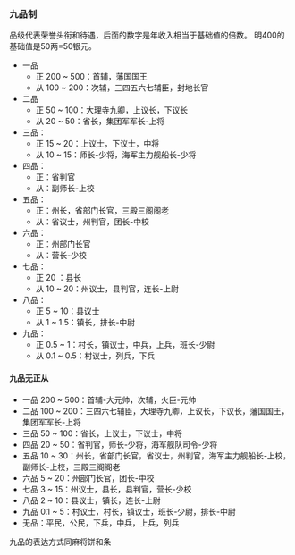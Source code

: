 ### 九品制

品级代表荣誉头衔和待遇，后面的数字是年收入相当于基础值的倍数。
明400的基础值是50两=50银元。

* 一品
  + 正 200 ~ 500：首辅，藩国国王
  + 从 100 ~ 200：次辅，三四五六七辅臣，封地长官
* 二品
  + 正 50 ~ 100：大理寺九卿，上议长，下议长
  + 从 20 ~ 50：省长，集团军军长-上将
* 三品：
  + 正 15 ~ 20：上议士，下议士，中将
  + 从 10 ~ 15：师长-少将，海军主力舰船长-少将
* 四品：
  + 正：省判官
  + 从：副师长-上校
* 五品：
  + 正：州长，省部门长官，三殿三阁阁老
  + 从：省议士，州判官，团长-中校
* 六品：
  + 正：州部门长官
  + 从：营长-少校
* 七品：
  + 正 20 ：县长
  + 从 10 ~ 20：州议士，县判官，连长-上尉
* 八品：
  + 正 5 ~ 10：县议士
  + 从 1 ~ 1.5：镇长，排长-中尉
* 九品：
  + 正 0.5 ~ 1：村长，镇议士，中兵，上兵，班长-少尉
  + 从 0.1 ~ 0.5：村议士，列兵，下兵

#### 九品无正从
* 一品 200 ~ 500：首辅-大元帅，次辅，火臣-元帅
* 二品 100 ~ 200：三四六七辅臣，大理寺九卿，上议长，下议长，藩国国王，集团军军长-上将
* 三品 50 ~ 100：省长，上议士，下议士，中将
* 四品 20 ~ 50：省判官，师长-少将，海军舰队司令-少将
* 五品 10 ~ 30：州长，省部门长官，省议士，州判官，海军主力舰船长-上校，副师长-上校，三殿三阁阁老
* 六品 5 ~ 20：州部门长官，团长-中校
* 七品 3 ~ 15：州议士，县长，县判官，营长-少校
* 八品 2 ~ 10：县议士，镇长，连长-上尉
* 九品 0.1 ~ 5：村议士，村长，镇议士，班长-少尉，排长-中尉
* 无品：平民，公民，下兵，中兵，上兵，列兵

九品的表达方式同麻将饼和条